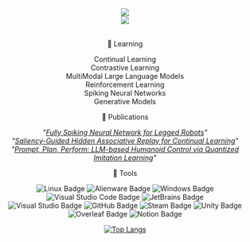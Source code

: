 
<div align="center"> <img src="https://github-readme-streak-stats.herokuapp.com/?user=thisisnotahuman&theme=dark&hide_border=true" /> </div>
<div align="center"> <img src="https://metrics.lecoq.io/thisisnotahuman?template=classic&config.timezone=Asia%2FShanghai"> </div>

<br />

<div align="center"> 
  
💪 Learning

Continual Learning <br />
Contrastive Learning <br />
MultiModal Large Language Models <br />
Reinforcement Learning <br />
Spiking Neural Networks <br />
Generative Models <br />

📜 Publications

*"[Fully Spiking Neural Network for Legged Robots](https://arxiv.org/abs/2310.05022)"* <br />
*"[Saliency-Guided Hidden Associative Replay for Continual Learning](https://arxiv.org/abs/2310.04334)"* <br />
*"[Prompt, Plan, Perform: LLM-based Humanoid Control via Quantized 
Imitation Learning](https://arxiv.org/abs/2309.11359)"* <br />

🧰 Tools

![Linux Badge](https://img.shields.io/badge/Linux-FCC624?logo=linux&logoColor=000&style=flat)
![Alienware Badge](https://img.shields.io/badge/Alienware-E2231A?logo=Alienware&logoColor=fff&style=flat)
![Windows Badge](https://img.shields.io/badge/Windows-0078D6?logo=windows&logoColor=fff&style=flat)
![Visual Studio Code Badge](https://img.shields.io/badge/Visual%20Studio%20Code-007ACC?logo=visualstudiocode&logoColor=fff&style=flat)
![JetBrains Badge](https://img.shields.io/badge/JetBrains-31A8FF?logo=JetBrains&logoColor=fff&style=flat) <br />
![Visual Studio Badge](https://img.shields.io/badge/Visual%20Studio-5C2D91?logo=visualstudio&logoColor=fff&style=flat)
![GitHub Badge](https://img.shields.io/badge/GitHub-181717?logo=github&logoColor=fff&style=flat)
![Steam Badge](https://img.shields.io/badge/Steam-00058B?logo=Steam&logoColor=fff&style=flat)
![Unity Badge](https://img.shields.io/badge/Unity-A23BCC?logo=Unity&logoColor=fff&style=flat)
![Overleaf Badge](https://img.shields.io/badge/Overleaf-E0271B?logo=Overleaf&logoColor=fff&style=flat)
![Notion Badge](https://img.shields.io/badge/Notion-C1303B?logo=Notion&logoColor=fff&style=flat)

[![Top Langs](https://github-readme-stats.vercel.app/api/top-langs/?username=thisisnotahuman&layout=donut&theme=radical&hide_border=true)](https://github.com/thisisnotahuman/thisisnotahuman)

</div>

